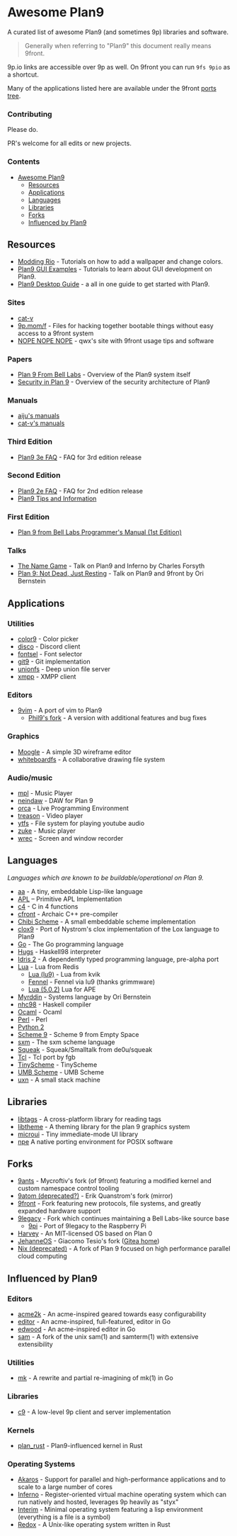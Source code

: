 # Awesome Plan9

A curated list of awesome Plan9 (and sometimes 9p) libraries and software.

> Generally when referring to "Plan9" this document really means 9front.

9p.io links are accessible over 9p as well. On 9front you can run `9fs 9pio` as a shortcut.

Many of the applications listed here are available under the 9front [ports tree](https://code.9front.org/hg/ports).

### Contributing

Please do.

PR's welcome for all edits or new projects.

### Contents

- [Awesome Plan9](#awesome-plan9)
  - [Resources](#resources)
  - [Applications](#applications)
  - [Languages](#languages)
  - [Libraries](#libraries)
  - [Forks](#forks)
  - [Influenced by Plan9](#influenced-by-plan9)

## Resources

* [Modding Rio](https://wiki.xxiivv.com/site/rio.html) - Tutorials on how to add a wallpaper and change colors.
* [Plan9 GUI Examples](https://wiki.xxiivv.com/site/plan9_c.html) - Tutorials to learn about GUI development on Plan9.
* [Plan9 Desktop Guide](https://pspodcasting.net/dan/blog/2019/plan9_desktop.html) - a all in one guide to get started with Plan9.

### Sites

* [cat-v](http://cat-v.org)
* [9p.mom/f](http://9p.mom/f) - Files for hacking together bootable things without easy access to a 9front system
* [NOPE NOPE NOPE](http://nopenopenope.net/) - qwx's site with 9front usage tips and software


### Papers

* [Plan 9 From Bell Labs](https://9p.io/sys/doc/9.pdf) - Overview of the Plan9 system itself
* [Security in Plan 9](https://9p.io/sys/doc/auth.pdf) - Overview of the security architecture of Plan9


### Manuals

* [aiju's manuals](http://man.aiju.de/)
* [cat-v's manuals](http://man.cat-v.org/9front/)

### Third Edition

* [Plan9 3e FAQ](http://www.fywss.com/plan9/plan9v3faq.html) - FAQ for 3rd edition release

### Second Edition

* [Plan9 2e FAQ](http://www.fywss.com/plan9/plan9v2faq.html) - FAQ for 2nd edition release
* [Plan9 Tips and Information](http://www.fywss.com/plan9/info/)

### First Edition

* [Plan 9 from Bell Labs Programmer's Manual (1st Edition)](http://doc.cat-v.org/plan_9/1st_edition/manual.pdf)

### Talks

* [The Name Game](https://youtu.be/3d1SHOCCDn0) - Talk on Plan9 and Inferno by Charles Forsyth
* [Plan 9: Not Dead, Just Resting](https://youtu.be/6m3GuoaxRNM) - Talk on Plan9 and 9front by Ori Bernstein

## Applications

### Utilities

* [color9](https://wiki.xxiivv.com/site/plan9_color.html) - Color picker
* [disco](https://github.com/henesy/disco) - Discord client
* [fontsel](https://git.sr.ht/~ft/fontsel) - Font selector
* [git9](https://github.com/oridb/git9) - Git implementation
* [unionfs](https://github.com/okvik/unionfs) - Deep union file server
* [xmpp](https://git.sr.ht/~ft/xmpp) - XMPP client

### Editors

* [9vim](https://vmsplice.net/9vim.html) - A port of vim to Plan9
    * [Phil9's fork](http://shithub.us/phil9/vim/HEAD/info.html) - A version with additional features and bug fixes 

### Graphics

* [Moogle](https://wiki.xxiivv.com/site/moogle.html) - A simple 3D wireframe editor
* [whiteboardfs](https://git.sr.ht/~amavect/whiteboardfs) - A collaborative drawing file system

### Audio/music

* [mpl](https://github.com/majiru/mpl) - Music Player
* [neindaw](https://git.sr.ht/~ft/neindaw) - DAW for Plan 9
* [orca](https://git.sr.ht/~ft/orca) - Live Programming Environment
* [treason](https://git.sr.ht/~ft/treason) - Video player
* [ytfs](https://github.com/majiru/ytfs) - File system for playing youtube audio
* [zuke](https://git.sr.ht/~ft/zuke) - Music player
* [wrec](https://git.sr.ht/~ft/wrec) - Screen and window recorder

## Languages

*Languages which are known to be buildable/operational on Plan 9.*
* [aa](https://git.sr.ht/~ft/aa) - A tiny, embeddable Lisp-like language
* [APL](https://apl.pmikkelsen.com/) – Primitive APL Implementation
* [c4](https://github.com/henesy/c4) - C in 4 functions
* [cfront](http://www.quintile.net/plan9/c++/index.html) - Archaic C++ pre-compiler 
* [Chibi Scheme](https://github.com/ashinn/chibi-scheme) - A small embeddable scheme implementation 
* [clox9](https://github.com/henesy/clox9) -  Port of Nystrom's clox implementation of the Lox language to Plan9 
* [Go](https://golang.org/) - The Go programming language
* [Hugs](https://9p.io/wiki/plan9/Contrib_index/index.html) - Haskell98 interpreter
* [Idris 2](https://git.sr.ht/~ft/idris2) - A dependently typed programming language, pre-alpha port
* [Lua](http://download.redis.io/releases/redis-3.0.1.tar.gz) - Lua from Redis
    * [Lua (lu9)](https://sr.ht/~kvik/lu9/) - Lua from kvik
    * [Fennel](https://fennel-lang.org/) - Fennel via lu9 (thanks grimmware)
    * [Lua (5.0.2)](https://9p.io/wiki/plan9/Contrib_index/index.html) Lua for APE
* [Myrddin](https://myrlang.org/) - Systems language by Ori Bernstein
* [nhc98](https://9p.io/sources/contrib/fernan/nhc98/) - Haskell compiler
* [Ocaml](http://caml.inria.fr/pub/distrib/ocaml-4.07/ocaml-4.07.1.tar.gz) - Ocaml
* [Perl](9p.io/sources/extra/perl.iso.bz2) - Perl
* [Python 2](http://git.9front.org/plan9front/pyhg/HEAD/info.html)
* [Scheme 9](https://t3x.org/s9fes/) - Scheme 9 from Empty Space
* [sxm](https://9p.io/wiki/plan9/Contrib_index/index.html) - The sxm scheme language
* [Squeak](https://github.com/henesy/squeak) - Squeak/Smalltalk from de0u/squeak
* [Tcl](https://9p.io/sources/contrib/fgb/root/sys/src/cmd/tcl/) - Tcl port by fgb
* [TinyScheme](https://download.sourceforge.net/tinyscheme/tinyscheme-1.41.tar.gz) - TinyScheme
* [UMB Scheme](https://9p.io/wiki/plan9/Contrib_index/index.html) - UMB Scheme
* [uxn](https://sr.ht/~rabbits/uxn/) - A small stack machine

## Libraries

* [libtags](https://git.sr.ht/~ft/libtags) - A cross-platform library for reading tags
* [libtheme](https://github.com/Plan9-Archive/libtheme) - A theming library for the plan 9 graphics system
* [microui](https://git.sr.ht/~ft/microui) - Tiny immediate-mode UI library
* [npe](https://shithub.us/sigrid/npe/HEAD/info.html) A native porting environment for POSIX software

## Forks

* [9ants](http://9gridchan.org/) - Mycroftiv's fork (of 9front) featuring a modified kernel and custom namespace control tooling
* [9atom (deprecated?)](http://mirror.postnix.pw/9atom/INSTALLERS/) - Erik Quanstrom's fork (mirror)
* [9front](http://9front.org/) - Fork featuring new protocols, file systems, and greatly expanded hardware support
* [9legacy](http://9legacy.org/) - Fork which continues maintaining a Bell Labs-like source base
  * [9pi](https://9p.io/sources/contrib/miller/) - Port of 9legacy to the Raspberry Pi
* [Harvey](https://harvey-os.org/) - An MIT-licensed OS based on Plan 0
* [JehanneOS](http://jehanne.h--k.it/) - Giacomo Tesio's fork ([Gitea home](https://gitea.it/JehanneOS/jehanne))
* [Nix (deprecated)](https://lsub.org/nix/) - A fork of Plan 9 focused on high performance parallel cloud computing

## Influenced by Plan9

### Editors

* [acme2k](https://github.com/karahobny/acme2k) - An acme-inspired geared towards easy configurability
* [editor](https://github.com/jmigpin/editor) - An acme-inspired, full-featured, editor in Go
* [edwood](https://github.com/rjkroege/edwood) - An acme-inspired editor in Go
* [sam](https://github.com/deadpixi/sam) - A fork of the unix sam(1) and samterm(1) with extensive extensibility

### Utilities

* [mk](https://github.com/dcjones/mk) - A rewrite and partial re-imagining of mk(1) in Go

### Libraries

* [c9](https://git.sr.ht/~ft/c9) - A low-level 9p client and server implementation

### Kernels

* [plan_rust](https://github.com/TheEnbyperor/plan_rust) - Plan9-influenced kernel in Rust

### Operating Systems

* [Akaros](http://www.akaros.org) - Support for parallel and high-performance applications and to scale to a large number of cores
* [Inferno](http://www.vitanuova.com/inferno/) - Register-oriented virtual machine operating system which can run natively and hosted, leverages 9p heavily as "styx"
* [Interim](https://github.com/mntmn/interim) - Minimal operating system featuring a lisp environment (everything is a file is a symbol)
* [Redox](https://www.redox-os.org/) - A Unix-like operating system written in Rust
